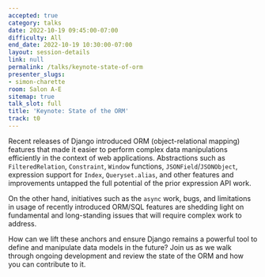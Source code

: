 ```yaml
---
accepted: true
category: talks
date: 2022-10-19 09:45:00-07:00
difficulty: All
end_date: 2022-10-19 10:30:00-07:00
layout: session-details
link: null
permalink: /talks/keynote-state-of-orm
presenter_slugs:
- simon-charette
room: Salon A-E
sitemap: true
talk_slot: full
title: 'Keynote: State of the ORM'
track: t0
---
```


Recent releases of Django introduced ORM (object-relational mapping) features that made it easier to perform complex data manipulations efficiently in the context of web applications. Abstractions such as `FilteredRelation`, `Constraint`, `Window` functions, `JSONField`/`JSONObject`, expression support for `Index`, `Queryset.alias`, and other features and improvements untapped the full potential of the prior expression API work.

On the other hand, initiatives such as the `async` work, bugs, and limitations in usage of recently introduced ORM/SQL features are shedding light on fundamental and long-standing issues that will require complex work to address.

How can we lift these anchors and ensure Django remains a powerful tool to define and manipulate data models in the future? Join us as we walk through ongoing development and review the state of the ORM and how you can contribute to it.
